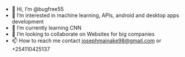 - 👋 Hi, I’m @bugfree55
- 👀 I’m interested in machine learning, APIs, android and desktop apps development
- 🌱 I’m currently learning CNN 
- 💞️ I’m looking to collaborate on Websites for big companies
- 📫 How to reach me contact josephmainake98@gmail.com or +254110425137

<!---
bugfree55/bugfree55 is a ✨ special ✨ repository because its `README.md` (this file) appears on your GitHub profile.
You can click the Preview link to take a look at your changes.
--->
